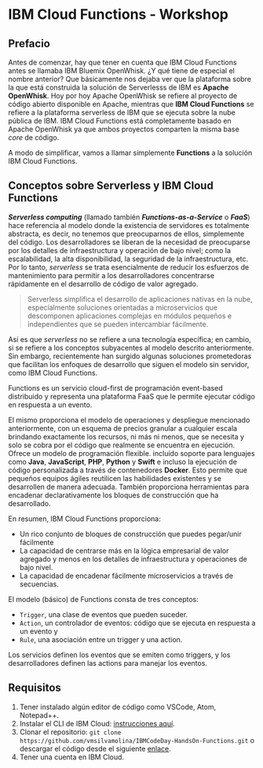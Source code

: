 # IBM Cloud Functions - Workshop

## Prefacio

Antes de comenzar, hay que tener en cuenta que IBM Cloud Functions antes se llamaba IBM Bluemix OpenWhisk. ¿Y qué tiene de especial el nombre anterior? Que básicamente nos dejaba ver que la plataforma sobre la que está construida la solución de Serverlesss de IBM es **Apache OpenWhisk**. Hoy por hoy Apache OpenWhisk  se refiere al proyecto de código abierto disponible en Apache, mientras que **IBM Cloud Functions** se refiere a la plataforma serverless de IBM que se ejecuta sobre la nube pública de IBM. IBM Cloud Functions está completamente basado en Apache OpenWhisk ya que ambos proyectos comparten la misma base *core* de código.

A modo de simplificar, vamos a llamar simplemente **Functions** a la solución IBM Cloud Functions.

## Conceptos sobre Serverless y IBM Cloud Functions

***Serverless computing*** (llamado también ***Functions-as-a-Service*** o ***FaaS***) hace referencia al modelo donde la existencia de servidores es totalmente abstracta, es decir, no tenemos que preocuparnos de ellos, simplemente del código. Los desarrolladores se liberan de la necesidad de preocuparse por los detalles de infraestructura y operación de bajo nivel; como la escalabilidad, la alta disponibilidad, la seguridad de la infraestructura, etc. Por lo tanto, *serverless* se trata esencialmente de reducir los esfuerzos de mantenimiento para permitir a los desarrolladores concentrarse rápidamente en el desarrollo de código de valor agregado.

> Serverless simplifica el desarrollo de aplicaciones nativas en la nube, especialmente soluciones orientadas a microservicios que descomponen aplicaciones complejas en módulos pequeños e independientes que se pueden intercambiar fácilmente.

Así es que *serverless* no se refiere a una tecnología específica; en cambio, si se refiere a los conceptos subyacentes al modelo descrito anteriormente. Sin embargo, recientemente han surgido algunas soluciones prometedoras que facilitan los enfoques de desarrollo que siguen el modelo sin servidor, como IBM Cloud Functions.

Functions es un servicio cloud-first de programación event-based distribuido y representa una plataforma FaaS que le permite ejecutar código en respuesta a un evento.


El mismo proporciona el modelo de operaciones y despliegue mencionado anteriormente, con un esquema de precios granular a cualquier escala brindando exactamente los recursos, ni más ni menos, que se necesita y solo se cobra por el código que realmente se encuentra en ejecución. Ofrece un modelo de programación flexible. incluído soporte para lenguajes como **Java**, **JavaScript**, **PHP**, **Python** y **Swift** e incluso la ejecución de código personalizada a través de contenedores **Docker**. Esto permite que pequeños equipos ágiles reutilicen las habilidades existentes y se desarrollen de manera adecuada. También proporciona herramientas para encadenar declarativamente los bloques de construcción que ha desarrollado.

En resumen, IBM Cloud Functions proporciona:

* Un rico conjunto de bloques de construcción que puedes pegar/unir fácilmente
* La capacidad de centrarse más en la lógica empresarial de valor agregado y menos en los detalles de infraestructura y operaciones de bajo nivel.
* La capacidad de encadenar fácilmente microservicios a través de secuencias.

El modelo (básico) de Functions consta de tres conceptos:

* `Trigger`, una clase de eventos que pueden suceder.
* `Action`, un controlador de eventos: código que se ejecuta en respuesta a un evento y
* `Rule`, una asociación entre un trigger y una action.

Los servicios definen los eventos que se emiten como triggers, y los desarrolladores definen las actions para manejar los eventos.

## Requisitos

1. Tener instalado algún editor de código como VSCode, Atom, Notepad++.
2. Instalar el CLI de IBM Cloud: [instrucciones aquí](https://cloud.ibm.com/docs/cli?topic=cloud-cli-getting-started).
3. Clonar el repositorio:
```git clone https://github.com/vmsilvamolina/IBMCodeDay-HandsOn-Functions.git```
o descargar el código desde el siguiente [enlace](https://github.com/vmsilvamolina/IBMCodeDay-HandsOn-Functions/archive/master.zip).
4. Tener una cuenta en IBM Cloud.